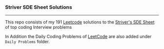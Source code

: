### Striver SDE Sheet Solutions
---

This repo consists of my 191 [Leetcode](https://leetcode.com/u/user8458Ef/) solutions to the [Striver's SDE Sheet](https://takeuforward.org/interviews/strivers-sde-sheet-top-coding-interview-problems) of top coding Interview problems

In Addition the Daily Coding Problems of [LeetCode](https://leetcode.com/) are also added under ```Daily Problems``` folder.
